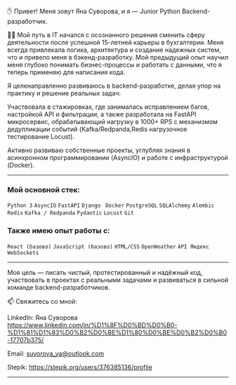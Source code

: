 ✋ Привет! Меня зовут Яна Суворова, и я — Junior Python Backend-разработчик.

👩‍💼 Мой путь в IT начался с осознанного решения сменить сферу деятельности после успешной 15-летней карьеры в бухгалтерии. Меня всегда привлекала логика, архитектура и создание надежных систем, что и привело меня в бэкенд-разработку. Мой предыдущий опыт научил меня глубоко понимать бизнес-процессы и работать с данными, что я теперь применяю для написания кода.

Я целенаправленно развиваюсь в backend-разработке, делая упор на практику и решение реальных задач:

Участвовала в стажировках, где занималась исправлением багов, настройкой API и фильтрации, а также разработала на FastAPI микросервис, обрабатывающий нагрузку в 1000+ RPS с механизмом дедупликации событий (Kafka/Redpanda,Redis нагрузочное тестирование Locust).

Активно развиваю собственные проекты, углубляя знания в асинхронном программировании (AsyncIO) и работе с инфраструктурой (Docker).


---

### Мой основной стек:
`Python 3`  `AsyncIO`  `FastAPI`  `Django ` `Docker`  `PostgreSQL`  `SQLAlchemy`  `Alembic`  `Redis`  `Kafka / Redpanda`  `Pydantic`  `Locust`  `Git` 

### Также имею опыт работы с:
`React (базово)`  `JavaScript (базово)`  `HTML/CSS`  `OpenWeather`  `API Яндекс`  `WebSockets` 


---
 Моя цель — писать чистый, протестированный и надёжный код, участвовать в проектах с реальными задачами и развиваться в сильной команде backend-разработчиков.

📫 Свяжитесь со мной:

LinkedIn: Яна Суворова   https://www.linkedin.com/in/%D1%8F%D0%BD%D0%B0-%D1%81%D1%83%D0%B2%D0%BE%D1%80%D0%BE%D0%B2%D0%B0-17707b375/

Email: suvorova_ya@outlook.com

Stepik: https://stepik.org/users/376385136/profile

---
